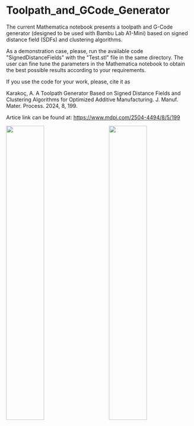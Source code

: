 # Toolpath_and_GCode_Generator

The current Mathematica notebook presents a toolpath and G-Code generator (designed to be used with Bambu Lab A1-Mini) based on signed distance field (SDFs) and clustering algorithms.

As a demonstration case, please, run the available code "SignedDistanceFields" with the "Test.stl" file in the same directory. The user can fine tune the parameters in the Mathematica notebook to obtain the best possible results according to your requirements.

If you use the code for your work, please, cite it as

   Karakoç, A. A Toolpath Generator Based on Signed Distance Fields and Clustering Algorithms for Optimized Additive Manufacturing. J. Manuf. Mater. Process. 2024, 8, 199.

Artice link can be found at: https://www.mdpi.com/2504-4494/8/5/199

<img width="45%" src="https://github.com/user-attachments/assets/fc495bd1-678f-4769-a1a8-5202640a92e6" align="right">
<img width="45%" src="https://github.com/user-attachments/assets/b3f77b24-26c2-4022-a37a-9ce10f0fb7d1" align="left">
